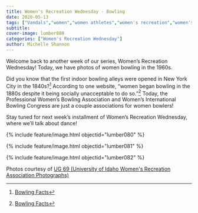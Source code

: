 ```yaml
---
title: Women's Recreation Wednesday - Bowling
date: 2020-05-13
tags: ["Vandals","women","women athletes","women's recreation","women's sports","women in sports","women's recreation Wednesday","Moscow","university history","university archives"]
subtitle: 
cover-image: lumber080
categories: ["Women's Recreation Wednesday"]
author: Michelle Shannon
---
```


Welcome back to another week of our series, Women’s
Recreation Wednesday! Today, we have photos of women bowling in the 1960s.

Did you know that the first indoor bowling alleys were
opened in New York City in the 1840s?[^1]
According to one website, “women began bowling in the 1880s despite it being
socially unacceptable to do so.”[^1]
Today, the Professional Women’s Bowling Association and Women’s International
Bowling Congress are just a couple associations for women bowlers!

Stay tuned for next week’s installment of Women’s
Recreation Wednesday, where we’ll talk about dance!

{% include feature/image.html objectid="lumber080" %}

{% include feature/image.html objectid="lumber081" %}

{% include feature/image.html objectid="lumber082" %}

Photos courtesy of [UG 69 (University of Idaho Women's Recreation Association Photographs)](http://archiveswest.orbiscascade.org/ark:/80444/xv152953/op=fstyle.aspx?t=k&amp;q=)

[^1]: [Bowling Facts](https://www.softschools.com/facts/sports/bowling_facts/2667/)
